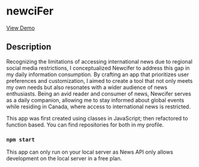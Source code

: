 # newciFer

<a href="https://kausty-projects.web.app/newcifer">View Demo<a>

## Description

Recognizing the limitations of accessing international news due to regional social media restrictions, I conceptualized Newcifer to address this gap in my daily information consumption. By crafting an app that prioritizes user preferences and customization, I aimed to create a tool that not only meets my own needs but also resonates with a wider audience of news enthusiasts. Being an avid reader and consumer of news, Newcifer serves as a daily companion, allowing me to stay informed about global events while residing in Canada, where access to international news is restricted.

This app was first created using classes in JavaScript; then refactored to function based. You can find repositories for both in my profile.

### `npm start`

This app can only run on your local server as News API only allows development on the local server in a free plan.




